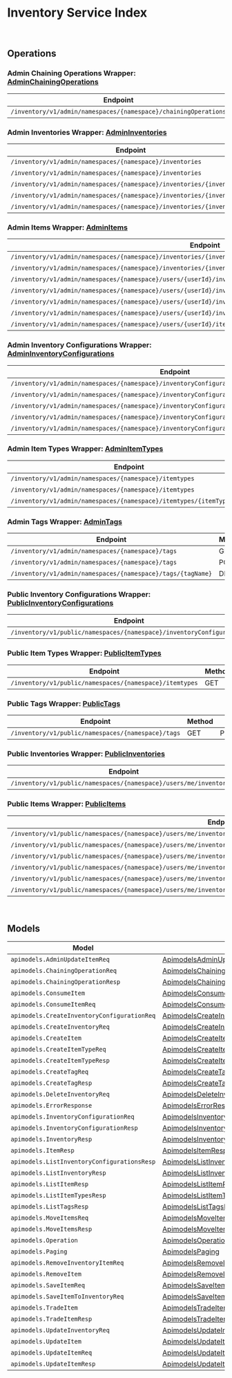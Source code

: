 [//]: # (Code generated. DO NOT EDIT.)

# Inventory Service Index

&nbsp;

## Operations

### Admin Chaining Operations Wrapper:  [AdminChainingOperations](../../src/main/java/net/accelbyte/sdk/api/inventory/wrappers/AdminChainingOperations.java)
| Endpoint | Method | ID | Class | Example |
|---|---|---|---|---|
| `/inventory/v1/admin/namespaces/{namespace}/chainingOperations` | POST | AdminCreateChainingOperations | [AdminCreateChainingOperations](../../src/main/java/net/accelbyte/sdk/api/inventory/operations/admin_chaining_operations/AdminCreateChainingOperations.java) | [AdminCreateChainingOperations](../../samples/cli/src/main/java/net/accelbyte/sdk/cli/api/inventory/admin_chaining_operations/AdminCreateChainingOperations.java) |

### Admin Inventories Wrapper:  [AdminInventories](../../src/main/java/net/accelbyte/sdk/api/inventory/wrappers/AdminInventories.java)
| Endpoint | Method | ID | Class | Example |
|---|---|---|---|---|
| `/inventory/v1/admin/namespaces/{namespace}/inventories` | GET | AdminListInventories | [AdminListInventories](../../src/main/java/net/accelbyte/sdk/api/inventory/operations/admin_inventories/AdminListInventories.java) | [AdminListInventories](../../samples/cli/src/main/java/net/accelbyte/sdk/cli/api/inventory/admin_inventories/AdminListInventories.java) |
| `/inventory/v1/admin/namespaces/{namespace}/inventories` | POST | AdminCreateInventory | [AdminCreateInventory](../../src/main/java/net/accelbyte/sdk/api/inventory/operations/admin_inventories/AdminCreateInventory.java) | [AdminCreateInventory](../../samples/cli/src/main/java/net/accelbyte/sdk/cli/api/inventory/admin_inventories/AdminCreateInventory.java) |
| `/inventory/v1/admin/namespaces/{namespace}/inventories/{inventoryId}` | GET | AdminGetInventory | [AdminGetInventory](../../src/main/java/net/accelbyte/sdk/api/inventory/operations/admin_inventories/AdminGetInventory.java) | [AdminGetInventory](../../samples/cli/src/main/java/net/accelbyte/sdk/cli/api/inventory/admin_inventories/AdminGetInventory.java) |
| `/inventory/v1/admin/namespaces/{namespace}/inventories/{inventoryId}` | PUT | AdminUpdateInventory | [AdminUpdateInventory](../../src/main/java/net/accelbyte/sdk/api/inventory/operations/admin_inventories/AdminUpdateInventory.java) | [AdminUpdateInventory](../../samples/cli/src/main/java/net/accelbyte/sdk/cli/api/inventory/admin_inventories/AdminUpdateInventory.java) |
| `/inventory/v1/admin/namespaces/{namespace}/inventories/{inventoryId}` | DELETE | DeleteInventory | [DeleteInventory](../../src/main/java/net/accelbyte/sdk/api/inventory/operations/admin_inventories/DeleteInventory.java) | [DeleteInventory](../../samples/cli/src/main/java/net/accelbyte/sdk/cli/api/inventory/admin_inventories/DeleteInventory.java) |

### Admin Items Wrapper:  [AdminItems](../../src/main/java/net/accelbyte/sdk/api/inventory/wrappers/AdminItems.java)
| Endpoint | Method | ID | Class | Example |
|---|---|---|---|---|
| `/inventory/v1/admin/namespaces/{namespace}/inventories/{inventoryId}/items` | GET | AdminListItems | [AdminListItems](../../src/main/java/net/accelbyte/sdk/api/inventory/operations/admin_items/AdminListItems.java) | [AdminListItems](../../samples/cli/src/main/java/net/accelbyte/sdk/cli/api/inventory/admin_items/AdminListItems.java) |
| `/inventory/v1/admin/namespaces/{namespace}/inventories/{inventoryId}/slots/{slotId}/sourceItems/{sourceItemId}` | GET | AdminGetInventoryItem | [AdminGetInventoryItem](../../src/main/java/net/accelbyte/sdk/api/inventory/operations/admin_items/AdminGetInventoryItem.java) | [AdminGetInventoryItem](../../samples/cli/src/main/java/net/accelbyte/sdk/cli/api/inventory/admin_items/AdminGetInventoryItem.java) |
| `/inventory/v1/admin/namespaces/{namespace}/users/{userId}/inventories/{inventoryId}/consume` | POST | AdminConsumeUserItem | [AdminConsumeUserItem](../../src/main/java/net/accelbyte/sdk/api/inventory/operations/admin_items/AdminConsumeUserItem.java) | [AdminConsumeUserItem](../../samples/cli/src/main/java/net/accelbyte/sdk/cli/api/inventory/admin_items/AdminConsumeUserItem.java) |
| `/inventory/v1/admin/namespaces/{namespace}/users/{userId}/inventories/{inventoryId}/items` | PUT | AdminBulkUpdateMyItems | [AdminBulkUpdateMyItems](../../src/main/java/net/accelbyte/sdk/api/inventory/operations/admin_items/AdminBulkUpdateMyItems.java) | [AdminBulkUpdateMyItems](../../samples/cli/src/main/java/net/accelbyte/sdk/cli/api/inventory/admin_items/AdminBulkUpdateMyItems.java) |
| `/inventory/v1/admin/namespaces/{namespace}/users/{userId}/inventories/{inventoryId}/items` | POST | AdminSaveItemToInventory | [AdminSaveItemToInventory](../../src/main/java/net/accelbyte/sdk/api/inventory/operations/admin_items/AdminSaveItemToInventory.java) | [AdminSaveItemToInventory](../../samples/cli/src/main/java/net/accelbyte/sdk/cli/api/inventory/admin_items/AdminSaveItemToInventory.java) |
| `/inventory/v1/admin/namespaces/{namespace}/users/{userId}/inventories/{inventoryId}/items` | DELETE | AdminBulkRemoveItems | [AdminBulkRemoveItems](../../src/main/java/net/accelbyte/sdk/api/inventory/operations/admin_items/AdminBulkRemoveItems.java) | [AdminBulkRemoveItems](../../samples/cli/src/main/java/net/accelbyte/sdk/cli/api/inventory/admin_items/AdminBulkRemoveItems.java) |
| `/inventory/v1/admin/namespaces/{namespace}/users/{userId}/items` | POST | AdminSaveItem | [AdminSaveItem](../../src/main/java/net/accelbyte/sdk/api/inventory/operations/admin_items/AdminSaveItem.java) | [AdminSaveItem](../../samples/cli/src/main/java/net/accelbyte/sdk/cli/api/inventory/admin_items/AdminSaveItem.java) |

### Admin Inventory Configurations Wrapper:  [AdminInventoryConfigurations](../../src/main/java/net/accelbyte/sdk/api/inventory/wrappers/AdminInventoryConfigurations.java)
| Endpoint | Method | ID | Class | Example |
|---|---|---|---|---|
| `/inventory/v1/admin/namespaces/{namespace}/inventoryConfigurations` | GET | AdminListInventoryConfigurations | [AdminListInventoryConfigurations](../../src/main/java/net/accelbyte/sdk/api/inventory/operations/admin_inventory_configurations/AdminListInventoryConfigurations.java) | [AdminListInventoryConfigurations](../../samples/cli/src/main/java/net/accelbyte/sdk/cli/api/inventory/admin_inventory_configurations/AdminListInventoryConfigurations.java) |
| `/inventory/v1/admin/namespaces/{namespace}/inventoryConfigurations` | POST | AdminCreateInventoryConfiguration | [AdminCreateInventoryConfiguration](../../src/main/java/net/accelbyte/sdk/api/inventory/operations/admin_inventory_configurations/AdminCreateInventoryConfiguration.java) | [AdminCreateInventoryConfiguration](../../samples/cli/src/main/java/net/accelbyte/sdk/cli/api/inventory/admin_inventory_configurations/AdminCreateInventoryConfiguration.java) |
| `/inventory/v1/admin/namespaces/{namespace}/inventoryConfigurations/{inventoryConfigurationId}` | GET | AdminGetInventoryConfiguration | [AdminGetInventoryConfiguration](../../src/main/java/net/accelbyte/sdk/api/inventory/operations/admin_inventory_configurations/AdminGetInventoryConfiguration.java) | [AdminGetInventoryConfiguration](../../samples/cli/src/main/java/net/accelbyte/sdk/cli/api/inventory/admin_inventory_configurations/AdminGetInventoryConfiguration.java) |
| `/inventory/v1/admin/namespaces/{namespace}/inventoryConfigurations/{inventoryConfigurationId}` | PUT | AdminUpdateInventoryConfiguration | [AdminUpdateInventoryConfiguration](../../src/main/java/net/accelbyte/sdk/api/inventory/operations/admin_inventory_configurations/AdminUpdateInventoryConfiguration.java) | [AdminUpdateInventoryConfiguration](../../samples/cli/src/main/java/net/accelbyte/sdk/cli/api/inventory/admin_inventory_configurations/AdminUpdateInventoryConfiguration.java) |
| `/inventory/v1/admin/namespaces/{namespace}/inventoryConfigurations/{inventoryConfigurationId}` | DELETE | AdminDeleteInventoryConfiguration | [AdminDeleteInventoryConfiguration](../../src/main/java/net/accelbyte/sdk/api/inventory/operations/admin_inventory_configurations/AdminDeleteInventoryConfiguration.java) | [AdminDeleteInventoryConfiguration](../../samples/cli/src/main/java/net/accelbyte/sdk/cli/api/inventory/admin_inventory_configurations/AdminDeleteInventoryConfiguration.java) |

### Admin Item Types Wrapper:  [AdminItemTypes](../../src/main/java/net/accelbyte/sdk/api/inventory/wrappers/AdminItemTypes.java)
| Endpoint | Method | ID | Class | Example |
|---|---|---|---|---|
| `/inventory/v1/admin/namespaces/{namespace}/itemtypes` | GET | AdminListItemTypes | [AdminListItemTypes](../../src/main/java/net/accelbyte/sdk/api/inventory/operations/admin_item_types/AdminListItemTypes.java) | [AdminListItemTypes](../../samples/cli/src/main/java/net/accelbyte/sdk/cli/api/inventory/admin_item_types/AdminListItemTypes.java) |
| `/inventory/v1/admin/namespaces/{namespace}/itemtypes` | POST | AdminCreateItemType | [AdminCreateItemType](../../src/main/java/net/accelbyte/sdk/api/inventory/operations/admin_item_types/AdminCreateItemType.java) | [AdminCreateItemType](../../samples/cli/src/main/java/net/accelbyte/sdk/cli/api/inventory/admin_item_types/AdminCreateItemType.java) |
| `/inventory/v1/admin/namespaces/{namespace}/itemtypes/{itemTypeName}` | DELETE | AdminDeleteItemType | [AdminDeleteItemType](../../src/main/java/net/accelbyte/sdk/api/inventory/operations/admin_item_types/AdminDeleteItemType.java) | [AdminDeleteItemType](../../samples/cli/src/main/java/net/accelbyte/sdk/cli/api/inventory/admin_item_types/AdminDeleteItemType.java) |

### Admin Tags Wrapper:  [AdminTags](../../src/main/java/net/accelbyte/sdk/api/inventory/wrappers/AdminTags.java)
| Endpoint | Method | ID | Class | Example |
|---|---|---|---|---|
| `/inventory/v1/admin/namespaces/{namespace}/tags` | GET | AdminListTags | [AdminListTags](../../src/main/java/net/accelbyte/sdk/api/inventory/operations/admin_tags/AdminListTags.java) | [AdminListTags](../../samples/cli/src/main/java/net/accelbyte/sdk/cli/api/inventory/admin_tags/AdminListTags.java) |
| `/inventory/v1/admin/namespaces/{namespace}/tags` | POST | AdminCreateTag | [AdminCreateTag](../../src/main/java/net/accelbyte/sdk/api/inventory/operations/admin_tags/AdminCreateTag.java) | [AdminCreateTag](../../samples/cli/src/main/java/net/accelbyte/sdk/cli/api/inventory/admin_tags/AdminCreateTag.java) |
| `/inventory/v1/admin/namespaces/{namespace}/tags/{tagName}` | DELETE | AdminDeleteTag | [AdminDeleteTag](../../src/main/java/net/accelbyte/sdk/api/inventory/operations/admin_tags/AdminDeleteTag.java) | [AdminDeleteTag](../../samples/cli/src/main/java/net/accelbyte/sdk/cli/api/inventory/admin_tags/AdminDeleteTag.java) |

### Public Inventory Configurations Wrapper:  [PublicInventoryConfigurations](../../src/main/java/net/accelbyte/sdk/api/inventory/wrappers/PublicInventoryConfigurations.java)
| Endpoint | Method | ID | Class | Example |
|---|---|---|---|---|
| `/inventory/v1/public/namespaces/{namespace}/inventoryConfigurations` | GET | PublicListInventoryConfigurations | [PublicListInventoryConfigurations](../../src/main/java/net/accelbyte/sdk/api/inventory/operations/public_inventory_configurations/PublicListInventoryConfigurations.java) | [PublicListInventoryConfigurations](../../samples/cli/src/main/java/net/accelbyte/sdk/cli/api/inventory/public_inventory_configurations/PublicListInventoryConfigurations.java) |

### Public Item Types Wrapper:  [PublicItemTypes](../../src/main/java/net/accelbyte/sdk/api/inventory/wrappers/PublicItemTypes.java)
| Endpoint | Method | ID | Class | Example |
|---|---|---|---|---|
| `/inventory/v1/public/namespaces/{namespace}/itemtypes` | GET | PublicListItemTypes | [PublicListItemTypes](../../src/main/java/net/accelbyte/sdk/api/inventory/operations/public_item_types/PublicListItemTypes.java) | [PublicListItemTypes](../../samples/cli/src/main/java/net/accelbyte/sdk/cli/api/inventory/public_item_types/PublicListItemTypes.java) |

### Public Tags Wrapper:  [PublicTags](../../src/main/java/net/accelbyte/sdk/api/inventory/wrappers/PublicTags.java)
| Endpoint | Method | ID | Class | Example |
|---|---|---|---|---|
| `/inventory/v1/public/namespaces/{namespace}/tags` | GET | PublicListTags | [PublicListTags](../../src/main/java/net/accelbyte/sdk/api/inventory/operations/public_tags/PublicListTags.java) | [PublicListTags](../../samples/cli/src/main/java/net/accelbyte/sdk/cli/api/inventory/public_tags/PublicListTags.java) |

### Public Inventories Wrapper:  [PublicInventories](../../src/main/java/net/accelbyte/sdk/api/inventory/wrappers/PublicInventories.java)
| Endpoint | Method | ID | Class | Example |
|---|---|---|---|---|
| `/inventory/v1/public/namespaces/{namespace}/users/me/inventories` | GET | PublicListInventories | [PublicListInventories](../../src/main/java/net/accelbyte/sdk/api/inventory/operations/public_inventories/PublicListInventories.java) | [PublicListInventories](../../samples/cli/src/main/java/net/accelbyte/sdk/cli/api/inventory/public_inventories/PublicListInventories.java) |

### Public Items Wrapper:  [PublicItems](../../src/main/java/net/accelbyte/sdk/api/inventory/wrappers/PublicItems.java)
| Endpoint | Method | ID | Class | Example |
|---|---|---|---|---|
| `/inventory/v1/public/namespaces/{namespace}/users/me/inventories/{inventoryId}/consume` | POST | PublicConsumeMyItem | [PublicConsumeMyItem](../../src/main/java/net/accelbyte/sdk/api/inventory/operations/public_items/PublicConsumeMyItem.java) | [PublicConsumeMyItem](../../samples/cli/src/main/java/net/accelbyte/sdk/cli/api/inventory/public_items/PublicConsumeMyItem.java) |
| `/inventory/v1/public/namespaces/{namespace}/users/me/inventories/{inventoryId}/items` | GET | PublicListItems | [PublicListItems](../../src/main/java/net/accelbyte/sdk/api/inventory/operations/public_items/PublicListItems.java) | [PublicListItems](../../samples/cli/src/main/java/net/accelbyte/sdk/cli/api/inventory/public_items/PublicListItems.java) |
| `/inventory/v1/public/namespaces/{namespace}/users/me/inventories/{inventoryId}/items` | PUT | PublicBulkUpdateMyItems | [PublicBulkUpdateMyItems](../../src/main/java/net/accelbyte/sdk/api/inventory/operations/public_items/PublicBulkUpdateMyItems.java) | [PublicBulkUpdateMyItems](../../samples/cli/src/main/java/net/accelbyte/sdk/cli/api/inventory/public_items/PublicBulkUpdateMyItems.java) |
| `/inventory/v1/public/namespaces/{namespace}/users/me/inventories/{inventoryId}/items` | DELETE | PublicBulkRemoveMyItems | [PublicBulkRemoveMyItems](../../src/main/java/net/accelbyte/sdk/api/inventory/operations/public_items/PublicBulkRemoveMyItems.java) | [PublicBulkRemoveMyItems](../../samples/cli/src/main/java/net/accelbyte/sdk/cli/api/inventory/public_items/PublicBulkRemoveMyItems.java) |
| `/inventory/v1/public/namespaces/{namespace}/users/me/inventories/{inventoryId}/items/movement` | POST | PublicMoveMyItems | [PublicMoveMyItems](../../src/main/java/net/accelbyte/sdk/api/inventory/operations/public_items/PublicMoveMyItems.java) | [PublicMoveMyItems](../../samples/cli/src/main/java/net/accelbyte/sdk/cli/api/inventory/public_items/PublicMoveMyItems.java) |
| `/inventory/v1/public/namespaces/{namespace}/users/me/inventories/{inventoryId}/slots/{slotId}/sourceItems/{sourceItemId}` | GET | PublicGetItem | [PublicGetItem](../../src/main/java/net/accelbyte/sdk/api/inventory/operations/public_items/PublicGetItem.java) | [PublicGetItem](../../samples/cli/src/main/java/net/accelbyte/sdk/cli/api/inventory/public_items/PublicGetItem.java) |


&nbsp;

## Models

| Model | Class |
|---|---|
| `apimodels.AdminUpdateItemReq` | [ApimodelsAdminUpdateItemReq](../../src/main/java/net/accelbyte/sdk/api/inventory/models/ApimodelsAdminUpdateItemReq.java) |
| `apimodels.ChainingOperationReq` | [ApimodelsChainingOperationReq](../../src/main/java/net/accelbyte/sdk/api/inventory/models/ApimodelsChainingOperationReq.java) |
| `apimodels.ChainingOperationResp` | [ApimodelsChainingOperationResp](../../src/main/java/net/accelbyte/sdk/api/inventory/models/ApimodelsChainingOperationResp.java) |
| `apimodels.ConsumeItem` | [ApimodelsConsumeItem](../../src/main/java/net/accelbyte/sdk/api/inventory/models/ApimodelsConsumeItem.java) |
| `apimodels.ConsumeItemReq` | [ApimodelsConsumeItemReq](../../src/main/java/net/accelbyte/sdk/api/inventory/models/ApimodelsConsumeItemReq.java) |
| `apimodels.CreateInventoryConfigurationReq` | [ApimodelsCreateInventoryConfigurationReq](../../src/main/java/net/accelbyte/sdk/api/inventory/models/ApimodelsCreateInventoryConfigurationReq.java) |
| `apimodels.CreateInventoryReq` | [ApimodelsCreateInventoryReq](../../src/main/java/net/accelbyte/sdk/api/inventory/models/ApimodelsCreateInventoryReq.java) |
| `apimodels.CreateItem` | [ApimodelsCreateItem](../../src/main/java/net/accelbyte/sdk/api/inventory/models/ApimodelsCreateItem.java) |
| `apimodels.CreateItemTypeReq` | [ApimodelsCreateItemTypeReq](../../src/main/java/net/accelbyte/sdk/api/inventory/models/ApimodelsCreateItemTypeReq.java) |
| `apimodels.CreateItemTypeResp` | [ApimodelsCreateItemTypeResp](../../src/main/java/net/accelbyte/sdk/api/inventory/models/ApimodelsCreateItemTypeResp.java) |
| `apimodels.CreateTagReq` | [ApimodelsCreateTagReq](../../src/main/java/net/accelbyte/sdk/api/inventory/models/ApimodelsCreateTagReq.java) |
| `apimodels.CreateTagResp` | [ApimodelsCreateTagResp](../../src/main/java/net/accelbyte/sdk/api/inventory/models/ApimodelsCreateTagResp.java) |
| `apimodels.DeleteInventoryReq` | [ApimodelsDeleteInventoryReq](../../src/main/java/net/accelbyte/sdk/api/inventory/models/ApimodelsDeleteInventoryReq.java) |
| `apimodels.ErrorResponse` | [ApimodelsErrorResponse](../../src/main/java/net/accelbyte/sdk/api/inventory/models/ApimodelsErrorResponse.java) |
| `apimodels.InventoryConfigurationReq` | [ApimodelsInventoryConfigurationReq](../../src/main/java/net/accelbyte/sdk/api/inventory/models/ApimodelsInventoryConfigurationReq.java) |
| `apimodels.InventoryConfigurationResp` | [ApimodelsInventoryConfigurationResp](../../src/main/java/net/accelbyte/sdk/api/inventory/models/ApimodelsInventoryConfigurationResp.java) |
| `apimodels.InventoryResp` | [ApimodelsInventoryResp](../../src/main/java/net/accelbyte/sdk/api/inventory/models/ApimodelsInventoryResp.java) |
| `apimodels.ItemResp` | [ApimodelsItemResp](../../src/main/java/net/accelbyte/sdk/api/inventory/models/ApimodelsItemResp.java) |
| `apimodels.ListInventoryConfigurationsResp` | [ApimodelsListInventoryConfigurationsResp](../../src/main/java/net/accelbyte/sdk/api/inventory/models/ApimodelsListInventoryConfigurationsResp.java) |
| `apimodels.ListInventoryResp` | [ApimodelsListInventoryResp](../../src/main/java/net/accelbyte/sdk/api/inventory/models/ApimodelsListInventoryResp.java) |
| `apimodels.ListItemResp` | [ApimodelsListItemResp](../../src/main/java/net/accelbyte/sdk/api/inventory/models/ApimodelsListItemResp.java) |
| `apimodels.ListItemTypesResp` | [ApimodelsListItemTypesResp](../../src/main/java/net/accelbyte/sdk/api/inventory/models/ApimodelsListItemTypesResp.java) |
| `apimodels.ListTagsResp` | [ApimodelsListTagsResp](../../src/main/java/net/accelbyte/sdk/api/inventory/models/ApimodelsListTagsResp.java) |
| `apimodels.MoveItemsReq` | [ApimodelsMoveItemsReq](../../src/main/java/net/accelbyte/sdk/api/inventory/models/ApimodelsMoveItemsReq.java) |
| `apimodels.MoveItemsResp` | [ApimodelsMoveItemsResp](../../src/main/java/net/accelbyte/sdk/api/inventory/models/ApimodelsMoveItemsResp.java) |
| `apimodels.Operation` | [ApimodelsOperation](../../src/main/java/net/accelbyte/sdk/api/inventory/models/ApimodelsOperation.java) |
| `apimodels.Paging` | [ApimodelsPaging](../../src/main/java/net/accelbyte/sdk/api/inventory/models/ApimodelsPaging.java) |
| `apimodels.RemoveInventoryItemReq` | [ApimodelsRemoveInventoryItemReq](../../src/main/java/net/accelbyte/sdk/api/inventory/models/ApimodelsRemoveInventoryItemReq.java) |
| `apimodels.RemoveItem` | [ApimodelsRemoveItem](../../src/main/java/net/accelbyte/sdk/api/inventory/models/ApimodelsRemoveItem.java) |
| `apimodels.SaveItemReq` | [ApimodelsSaveItemReq](../../src/main/java/net/accelbyte/sdk/api/inventory/models/ApimodelsSaveItemReq.java) |
| `apimodels.SaveItemToInventoryReq` | [ApimodelsSaveItemToInventoryReq](../../src/main/java/net/accelbyte/sdk/api/inventory/models/ApimodelsSaveItemToInventoryReq.java) |
| `apimodels.TradeItem` | [ApimodelsTradeItem](../../src/main/java/net/accelbyte/sdk/api/inventory/models/ApimodelsTradeItem.java) |
| `apimodels.TradeItemResp` | [ApimodelsTradeItemResp](../../src/main/java/net/accelbyte/sdk/api/inventory/models/ApimodelsTradeItemResp.java) |
| `apimodels.UpdateInventoryReq` | [ApimodelsUpdateInventoryReq](../../src/main/java/net/accelbyte/sdk/api/inventory/models/ApimodelsUpdateInventoryReq.java) |
| `apimodels.UpdateItem` | [ApimodelsUpdateItem](../../src/main/java/net/accelbyte/sdk/api/inventory/models/ApimodelsUpdateItem.java) |
| `apimodels.UpdateItemReq` | [ApimodelsUpdateItemReq](../../src/main/java/net/accelbyte/sdk/api/inventory/models/ApimodelsUpdateItemReq.java) |
| `apimodels.UpdateItemResp` | [ApimodelsUpdateItemResp](../../src/main/java/net/accelbyte/sdk/api/inventory/models/ApimodelsUpdateItemResp.java) |
